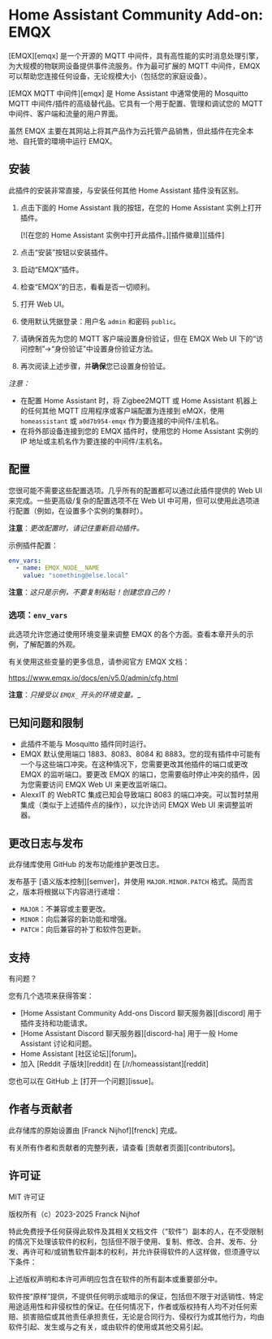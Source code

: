 # Home Assistant Community Add-on: EMQX

[EMQX][emqx] 是一个开源的 MQTT 中间件，具有高性能的实时消息处理引擎，为大规模的物联网设备提供事件流服务。作为最可扩展的 MQTT 中间件，EMQX 可以帮助您连接任何设备，无论规模大小（包括您的家庭设备）。

[EMQX MQTT 中间件][emqx] 是 Home Assistant 中通常使用的 Mosquitto MQTT 中间件/插件的高级替代品。它具有一个用于配置、管理和调试您的 MQTT 中间件、客户端和流量的用户界面。

虽然 EMQX 主要在其网站上将其产品作为云托管产品销售，但此插件在完全本地、自托管的環境中运行 EMQX。

## 安装

此插件的安装非常直接，与安装任何其他 Home Assistant 插件没有区别。

1. 点击下面的 Home Assistant 我的按钮，在您的 Home Assistant 实例上打开插件。

   [![在您的 Home Assistant 实例中打开此插件。][插件徽章]][插件]

1. 点击“安装”按钮以安装插件。
1. 启动“EMQX”插件。
1. 检查“EMQX”的日志，看看是否一切顺利。
1. 打开 Web UI。
1. 使用默认凭据登录：用户名 `admin` 和密码 `public`。
1. 请确保首先为您的 MQTT 客户端设置身份验证，但在 EMQX Web UI 下的“访问控制”->“身份验证”中设置身份验证方法。
1. 再次阅读上述步骤，并**确保**您已设置身份验证。

_注意：_

- 在配置 Home Assistant 时，将 Zigbee2MQTT 或 Home Assistant 机器上的任何其他 MQTT 应用程序或客户端配置为连接到 eMQX，使用 `homeassistant` 或 `a0d7b954-emqx` 作为要连接的中间件/主机名。
- 在将外部设备连接到您的 EMQX 插件时，使用您的 Home Assistant 实例的 IP 地址或主机名作为要连接的中间件/主机名。

## 配置

您很可能不需要这些配置选项。几乎所有的配置都可以通过此插件提供的 Web UI 来完成。一些更高级/复杂的配置选项不在 Web UI 中可用，但可以使用此选项进行配置（例如，在设置多个实例的集群时）。

**注意**：_更改配置时，请记住重新启动插件。_

示例插件配置：

```yaml
env_vars:
  - name: EMQX_NODE__NAME
    value: "something@else.local"
```

**注意**：_这只是示例，不要复制粘贴！创建您自己的！_

### 选项：`env_vars`

此选项允许您通过使用环境变量来调整 EMQX 的各个方面。查看本章开头的示例，了解配置的外观。

有关使用这些变量的更多信息，请参阅官方 EMQX 文档：

<https://www.emqx.io/docs/en/v5.0/admin/cfg.html>

**注意**：_只接受以 `EMQX_` 开头的环境变量。_\_

## 已知问题和限制

- 此插件不能与 Mosquitto 插件同时运行。
- EMQX 默认使用端口 1883、8083、8084 和 8883。您的现有插件中可能有一个与这些端口冲突。在这种情况下，您需要更改其他插件的端口或更改 EMQX 的监听端口。要更改 EMQX 的端口，您需要临时停止冲突的插件，因为您需要访问 EMQX Web UI 来更改监听端口。
- AlexxIT 的 WebRTC 集成已知会导致端口 8083 的端口冲突。可以暂时禁用集成（类似于上述插件点的操作），以允许访问 EMQX Web UI 来调整监听器。

## 更改日志与发布

此存储库使用 GitHub 的发布功能维护更改日志。

发布基于 [语义版本控制][semver]，并使用 `MAJOR.MINOR.PATCH` 格式。简而言之，版本将根据以下内容进行递增：

- `MAJOR`：不兼容或主要更改。
- `MINOR`：向后兼容的新功能和增强。
- `PATCH`：向后兼容的补丁和软件包更新。

## 支持

有问题？

您有几个选项来获得答案：

- [Home Assistant Community Add-ons Discord 聊天服务器][discord] 用于插件支持和功能请求。
- [Home Assistant Discord 聊天服务器][discord-ha] 用于一般 Home Assistant 讨论和问题。
- Home Assistant [社区论坛][forum]。
- 加入 [Reddit 子版块][reddit] 在 [/r/homeassistant][reddit]

您也可以在 GitHub 上 [打开一个问题][issue]。

## 作者与贡献者

此存储库的原始设置由 [Franck Nijhof][frenck] 完成。

有关所有作者和贡献者的完整列表，请查看 [贡献者页面][contributors]。

## 许可证

MIT 许可证

版权所有（c）2023-2025 Franck Nijhof

特此免费授予任何获得此软件及其相关文档文件（“软件”）副本的人，在不受限制的情况下处理该软件的权利，包括但不限于使用、复制、修改、合并、发布、分发、再许可和/或销售软件副本的权利，并允许获得软件的人这样做，但须遵守以下条件：

上述版权声明和本许可声明应包含在软件的所有副本或重要部分中。

软件按“原样”提供，不提供任何明示或暗示的保证，包括但不限于对适销性、特定用途适用性和非侵权性的保证。在任何情况下，作者或版权持有人均不对任何索赔、损害赔偿或其他责任承担责任，无论是合同行为、侵权行为或其他行为，均由软件引起、发生或与之有关，或由软件的使用或其他交易引起。